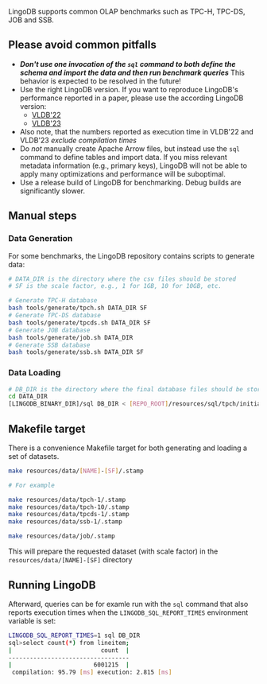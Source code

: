 LingoDB supports common OLAP benchmarks such as TPC-H, TPC-DS, JOB and SSB.

## Please avoid common pitfalls
* ***Don't use one invocation of the `sql` command to both define the schema and import the data and then run benchmark queries*** This behavior is expected to be resolved in the future!
* Use the right LingoDB version. If you want to reproduce LingoDB's performance reported in a paper, please use the according LingoDB version:
  * [VLDB'22](https://github.com/lingo-db/lingo-db/releases/tag/paper-vldb-2022) 
  * [VLDB'23](https://github.com/lingo-db/lingo-db/releases/tag/paper-vldb-2023)
* Also note, that the numbers reported as execution time in VLDB'22 and VLDB'23 *exclude compilation times* 
* Do *not* manually create Apache Arrow files, but instead use the `sql` command to define tables and import data. If you miss relevant metadata information (e.g., primary keys), LingoDB will not be able to apply many optimizations and performance will be suboptimal.
* Use a release build of LingoDB for benchmarking. Debug builds are significantly slower.


## Manual steps
### Data Generation
For some benchmarks, the LingoDB repository contains scripts to generate data:
```sh
# DATA_DIR is the directory where the csv files should be stored
# SF is the scale factor, e.g., 1 for 1GB, 10 for 10GB, etc.

# Generate TPC-H database
bash tools/generate/tpch.sh DATA_DIR SF
# Generate TPC-DS database
bash tools/generate/tpcds.sh DATA_DIR SF
# Generate JOB database
bash tools/generate/job.sh DATA_DIR
# Generate SSB database
bash tools/generate/ssb.sh DATA_DIR SF
```

### Data Loading 
```sh
# DB_DIR is the directory where the final database files should be stored
cd DATA_DIR
[LINGODB_BINARY_DIR]/sql DB_DIR < [REPO_ROOT]/resources/sql/tpch/initialize.sql # replace tpch with tpcds, job, ssb ...
```

## Makefile target
There is a convenience Makefile target for both generating and loading a set of datasets.
```sh
make resources/data/[NAME]-[SF]/.stamp

# For example

make resources/data/tpch-1/.stamp
make resources/data/tpch-10/.stamp
make resources/data/tpcds-1/.stamp
make resources/data/ssb-1/.stamp

make resources/data/job/.stamp

```
This will prepare the requested dataset (with scale factor) in the `resources/data/[NAME]-[SF]` directory

## Running LingoDB

Afterward, queries can be for examle run with the `sql` command that also reports execution times when the `LINGODB_SQL_REPORT_TIMES` environment variable is set:
```sh
LINGODB_SQL_REPORT_TIMES=1 sql DB_DIR
sql>select count(*) from lineitem;
|                         count  |
----------------------------------
|                       6001215  |
 compilation: 95.79 [ms] execution: 2.815 [ms]
```

